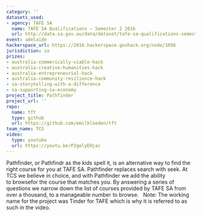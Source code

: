 ```yaml
---
category: ''
datasets_used:
- agency: TAFE SA
  name: TAFE SA Qualifications – Semester 2 2016
  url: http://data.sa.gov.au/data/dataset/tafe-sa-qualifications-semester-2-2016
event: adelaide
hackerspace_url: https://2016.hackerspace.govhack.org/node/1056
jurisdiction: sa
prizes:
- australia-commerically-viable-hack
- australia-creative-humanities-hack
- australia-entrepreneurial-hack
- australia-community-resilience-hack
- sa-storytelling-with-a-difference
- sa-supporting-sa-economy
project_title: Pathfinder
project_url: ''
repo:
  name: tft
  type: github
  url: https://github.com/emilkloeden/tft
team_name: TCS
video:
  type: youtube
  url: https://youtu.be/P2gelyEHjac
---
```


Pathfinder, or Pathfindr as the kids spell it, is an alternative way to find the right course for you at TAFE SA.
Pathfinder replaces search with seek. At TCS we believe in choice, and with Pathfinder we add the ability to browsefor the course that matches you.
By answering a series of questions we narrow down the list of courses provided by TAFE SA from over a thousand, to a manageable number to browse.
 
Note: The working name for the project was Tinder for TAFE which is why it is referred to as such in the video.